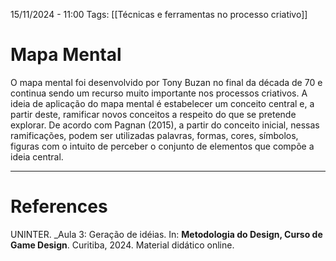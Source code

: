 15/11/2024 - 11:00
Tags: [[Técnicas e ferramentas no processo criativo]]

# Mapa Mental

O mapa mental foi desenvolvido por Tony Buzan no final da década de 70 e continua sendo um recurso muito importante nos processos criativos. A ideia de aplicação do mapa mental é estabelecer um conceito central e, a partir deste, ramificar novos conceitos a respeito do que se pretende explorar. De acordo com Pagnan (2015), a partir do conceito inicial, nessas ramificações, podem ser utilizadas palavras, formas, cores, símbolos, figuras com o intuito de perceber o conjunto de elementos que compõe a ideia central.

---

# References

UNINTER.  _Aula 3: Geração de idéias. In: **Metodologia do Design, Curso de Game Design**. Curitiba, 2024. Material didático online.